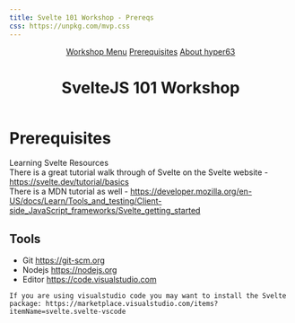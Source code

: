 ```yaml
---
title: Svelte 101 Workshop - Prereqs
css: https://unpkg.com/mvp.css
---
```


<header>
  <nav>
    <a href="/workshop">Workshop Menu</a>
    <a href="/prereqs">Prerequisites</a>
    <a href="/hyper63">About hyper63</a>
  </nav>
  <h1>SvelteJS 101 Workshop</h1>
</header>

<main>

# Prerequisites

<article>
  <aside>

Learning Svelte Resources      
There is a great tutorial walk through of Svelte on the Svelte website - https://svelte.dev/tutorial/basics      
There is a MDN tutorial as well - https://developer.mozilla.org/en-US/docs/Learn/Tools_and_testing/Client-side_JavaScript_frameworks/Svelte_getting_started      

  </aside>
</article>

## Tools 

* Git https://git-scm.org
* Nodejs https://nodejs.org
* Editor https://code.visualstudio.com

<article>
  <aside>
    
    If you are using visualstudio code you may want to install the Svelte package: https://marketplace.visualstudio.com/items?itemName=svelte.svelte-vscode

  </aside>
</article>

</main>
